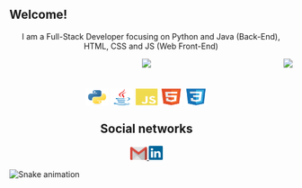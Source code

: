 ## Welcome!

<div align="center">
  <p>I am a Full-Stack Developer focusing on Python and Java (Back-End), HTML, CSS and JS (Web Front-End)</p>
  <img  height="180em" src="https://github-readme-stats.vercel.app/api?username=feabreulima&show_icons=true&theme=great-gatsby&include_all_commits=true&count_private=true"/>
  <img align="right" height="160em" src="https://github-readme-stats.vercel.app/api/top-langs/?username=feabreulima&layout=compact&langs_count=16&theme=great-gatsby"/>
</div>
<br>

<div  align="center"> 
  <div style="display: inline_block"><br>
    <img align="center" height="30" width="40" alt="python" src="https://raw.githubusercontent.com/devicons/devicon/master/icons/python/python-original.svg">
    <img align="center" height="30" width="40" alt="python" src="https://raw.githubusercontent.com/devicons/devicon/master/icons/java/java-original.svg">
    <img align="center" height="30" width="40" alt="js-icon"  src="https://raw.githubusercontent.com/devicons/devicon/master/icons/javascript/javascript-plain.svg">
    <img align="center" height="30" width="40" alt="html-icon" src="https://raw.githubusercontent.com/devicons/devicon/master/icons/html5/html5-original.svg">
    <img align="center" height="30" width="40" alt="css-icon" src="https://raw.githubusercontent.com/devicons/devicon/master/icons/css3/css3-original.svg">
   </div>
  
  <h2 align="center">Social networks</h2>
    <a href = "mailto: felipeabreu3731@gmail.com">
      <img width="30" src="gmail.svg">
    </a>
    <a href = "https://www.linkedin.com/in/felipe-abreu-14b24b260/">
      <img width="25" src="linkedin.svg">
    </a>
</div>
  
![Snake animation](https://github.com/feabreulima/feabreulima/blob/output/github-contribution-grid-snake.svg)
